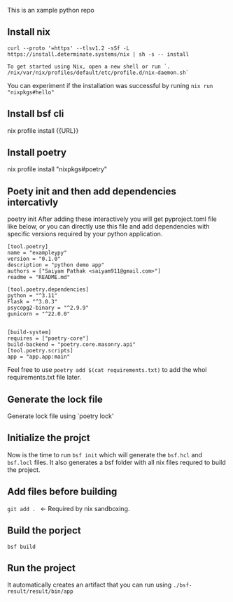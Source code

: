 This is an xample python repo

## Install nix
```
curl --proto '=https' --tlsv1.2 -sSf -L https://install.determinate.systems/nix | sh -s -- install

```

```
To get started using Nix, open a new shell or run `. /nix/var/nix/profiles/default/etc/profile.d/nix-daemon.sh`
```
You can experiment if the installation was successful by runing `nix run "nixpkgs#hello"`
## Install bsf cli 
nix profile install {{URL}}

## Install poetry 
nix profile install "nixpkgs#poetry"

## Poety init and then add dependencies intercativly
poetry init
After adding these interactively you will get pyproject.toml file like below, or you can directly use this file and add dependencies with specific versions required by your python application. 

```
[tool.poetry]
name = "exampleypy"
version = "0.1.0"
description = "python demo app"
authors = ["Saiyam Pathak <saiyam911@gmail.com>"]
readme = "README.md"

[tool.poetry.dependencies]
python = "^3.11"
Flask = "^3.0.3"
psycopg2-binary = "^2.9.9"
gunicorn = "^22.0.0"


[build-system]
requires = ["poetry-core"]
build-backend = "poetry.core.masonry.api"
[tool.poetry.scripts]
app = "app.app:main"

```

Feel free to use `poetry add $(cat requirements.txt)` to add the whol requirements.txt file later.

## Generate the lock file
Generate lock file using `poetry lock'

## Initialize the projct
Now is the time to run `bsf init` which will generate the `bsf.hcl` and `bsf.locl` files. It also generates a bsf folder with all nix files requred to build the project. 

## Add files before building 
`git add . ` <- Required by nix sandboxing.

## Build the porject
`bsf build`

## Run the project 
It automatically creates an artifact that you can run using `./bsf-result/result/bin/app`




